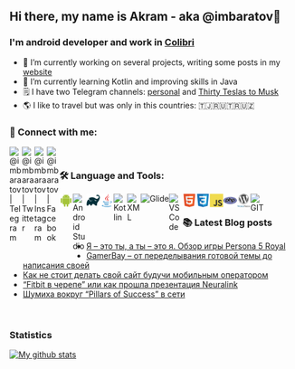 ## Hi there, my name is Akram - aka @imbaratov👋
### I'm android developer and work in [Colibri](https://colibri.tj)

- 🔭 I’m currently working on several projects, writing some posts in my [website](https://baratov.pro/)
- 🌱 I’m currently learning Kotlin and improving skills in Java
- 🗒 I have two Telegram channels: [personal](https://t.me/baratovCh) and [Thirty Teslas to Musk](https://t.me/thirty_teslas_to_Musk)
- 🌎 I like to travel but was only in this countries: 🇹🇯🇷🇺🇹🇷🇺🇿

### 📱 Connect with me:

[<img align="left" alt="@imbaratov | Telegram" width="22px" src="https://cdn.jsdelivr.net/npm/simple-icons@3.5.0/icons/telegram.svg" />](https://t.me/imbaratov/)
[<img align="left" alt="@imbaratov | Twitter" width="22px" src="https://cdn.jsdelivr.net/npm/simple-icons@3.5.0/icons/twitter.svg" />](https://twitter.com/imbaratov)
[<img align="left" alt="@imbaratov | Instagram" width="22px" src="https://cdn.jsdelivr.net/npm/simple-icons@3.5.0/icons/instagram.svg" />](https://www.instagram.com/akram_baratov/)
[<img align="left" alt="@imbaratov | Facebook" width="22px" src="https://cdn.jsdelivr.net/npm/simple-icons@3.5.0/icons/facebook.svg" />](https://www.facebook.com/akram.baratov/)

<br />

### 🛠 Language and Tools:
<img align="left" alt="Android" width="24px" src="https://github.com/devicons/devicon/blob/master/icons/android/android-original.svg" />
<img align="left" alt="Android Studio" width="24px" src="https://upload.wikimedia.org/wikipedia/commons/thumb/8/8f/Breezeicons-apps-48-android-studio.svg/1200px-Breezeicons-apps-48-android-studio.svg.png" />
<img align="left" alt="Gradle" width="24px" src="https://github.com/devicons/devicon/blob/master/icons/gradle/gradle-plain.svg" />
<img align="left" alt="Java" width="24px" src="https://github.com/devicons/devicon/blob/master/icons/java/java-original.svg" />
<img align="left" alt="Kotlin" width="24px" src="https://upload.wikimedia.org/wikipedia/commons/thumb/7/74/Kotlin-logo.svg/1200px-Kotlin-logo.svg.png" />
<img align="left" alt="XML" width="24px" src="https://image.flaticon.com/icons/png/512/29/29611.png" />
<img align="left" alt="Glide" height="24px" src="https://cdn.worldvectorlogo.com/logos/glide-1.svg" />
<img align="left" alt="VS Code" width="24px" src="https://upload.wikimedia.org/wikipedia/commons/thumb/9/9a/Visual_Studio_Code_1.35_icon.svg/1024px-Visual_Studio_Code_1.35_icon.svg.png" />
<img align="left" alt="HTML" width="24px" src="https://github.com/devicons/devicon/blob/master/icons/html5/html5-original.svg" />
<img align="left" alt="CSS" width="24px" src="https://github.com/devicons/devicon/blob/master/icons/css3/css3-original.svg" />
<img align="left" alt="JS" width="24px" src="https://github.com/devicons/devicon/blob/master/icons/javascript/javascript-original.svg" />
<img align="left" alt="PHP" width="24px" src="https://github.com/devicons/devicon/blob/master/icons/php/php-original.svg" />
<img align="left" alt="Wordpress" width="24px" src="https://github.com/devicons/devicon/blob/master/icons/wordpress/wordpress-original.svg" />
<img align="left" alt="GIT" width="24px" src="https://upload.wikimedia.org/wikipedia/commons/thumb/3/3f/Git_icon.svg/1024px-Git_icon.svg.png" />

<br />

### 📚 Latest Blog posts
<!-- BLOG-POST-LIST:START -->
- [Я – это ты, а ты – это я. Обзор игры Persona 5 Royal](https://brtv.pro/games/ja-jeto-ty-a-ty-jeto-ja-obzor-igry-persona-5-royal/?utm_source=rss&utm_medium=rss&utm_campaign=ja-jeto-ty-a-ty-jeto-ja-obzor-igry-persona-5-royal&utm_source=rss&utm_medium=rss&utm_campaign=ja-jeto-ty-a-ty-jeto-ja-obzor-igry-persona-5-royal)
- [GamerBay – от переделывания готовой темы до написания своей](https://brtv.pro/bez-rubriki/gamerbay-ot-peredelyvanija-gotovoj-temy-do-napisanija-svoej/?utm_source=rss&utm_medium=rss&utm_campaign=gamerbay-ot-peredelyvanija-gotovoj-temy-do-napisanija-svoej&utm_source=rss&utm_medium=rss&utm_campaign=gamerbay-ot-peredelyvanija-gotovoj-temy-do-napisanija-svoej)
- [Как не стоит делать свой сайт будучи мобильным оператором](https://brtv.pro/media/kak-ne-stoit-delat-svoj-sajt-buduchi-mobilnym-operatorom/?utm_source=rss&utm_medium=rss&utm_campaign=kak-ne-stoit-delat-svoj-sajt-buduchi-mobilnym-operatorom&utm_source=rss&utm_medium=rss&utm_campaign=kak-ne-stoit-delat-svoj-sajt-buduchi-mobilnym-operatorom)
- [“Fitbit в черепе” или как прошла презентация Neuralink](https://brtv.pro/technologies/fitbit-v-cherepe-ili-kak-proshla-prezentacija-neuralink/?utm_source=rss&utm_medium=rss&utm_campaign=fitbit-v-cherepe-ili-kak-proshla-prezentacija-neuralink&utm_source=rss&utm_medium=rss&utm_campaign=fitbit-v-cherepe-ili-kak-proshla-prezentacija-neuralink)
- [Шумиха вокруг “Pillars of Success” в сети](https://brtv.pro/media/shumiha-vokrug-pillars-of-success-v-seti/?utm_source=rss&utm_medium=rss&utm_campaign=shumiha-vokrug-pillars-of-success-v-seti&utm_source=rss&utm_medium=rss&utm_campaign=shumiha-vokrug-pillars-of-success-v-seti)
<!-- BLOG-POST-LIST:END -->

<br />

### Statistics

[![My github stats](https://github-readme-stats.vercel.app/api?username=imbaratov)](https://github.com/imbaratov)
